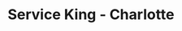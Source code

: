 ---
title: "Service King - Charlotte"
url: /charlotte/service-king-charlotte/
shop: Autowerkstatt
---